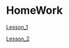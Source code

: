 # HomeWork

[Lesson_1](https://kuzinda.github.io/card/)

[Lesson_2](https://kuzinda.github.io/landing_page/)

